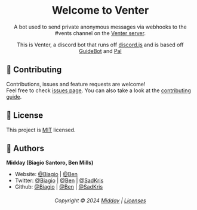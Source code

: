 <h1 align="center">Welcome to Venter</h1>
<p align="center"> A bot used to send private anonymous messages via webhooks to the #vents channel on the <a href="https://discord.com/invite/EBTkQHg">Venter server</a>.</p>


<p align="center">This is Venter, a discord bot that runs off <a href="https://github.com/hydrabolt/discord.js/">discord.js</a> and is based off <a href="https://github.com/AnIdiotsGuide/guidebot">GuideBot</a> and <a href="https://github.com/MiddayClouds/pal">Pal</a></p>

## 🤝 Contributing

Contributions, issues and feature requests are welcome!<br />Feel free to check [issues page](https://github.com/MiddayClouds/venter/issues). You can also take a look at the [contributing guide](https://github.com/MiddayClouds/venter/blob/master/CONTRIBUTING.md).


## 📝 License

This project is [MIT](https://github.com/MiddayClouds/venter/blob/master/LICENSE) licensed.

## 👤 Authors

**Midday (Biagio Santoro, Ben Mills)**

* Website: [@Biagio](https://biagi.ooo) | [@Ben](https://benmills-co.github.io)
* Twitter: [@Biagio](https://twitter.com/badgesir) | [@Ben](https://twitter.com/BenMillsco) | [@SadKris](https://twitter.com/Sad_Kris_)
* Github: [@Biagio](https://github.com/biagios) | [@Ben](https://github.com/benmills-co) | [@SadKris](https://github.com/sadkris)

<h6 align="center">
Copyright © 2024 <a href="https://github.com/MiddayClouds">Midday</a> | <a href="https://app.fossa.com/reports/d2cfbea5-30d0-4e12-bdb8-cac19db33d29">Licenses</a>
<br/></h6>
